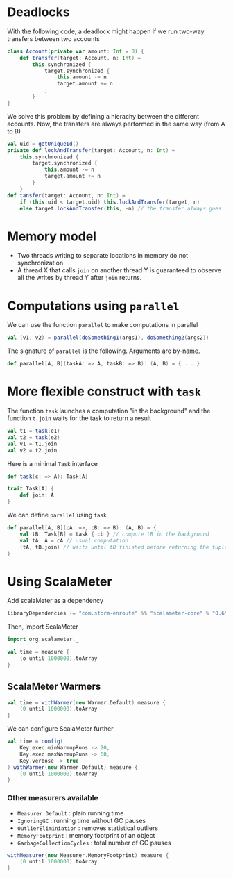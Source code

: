 # Deadlocks
With the following code, a deadlock might happen if we run two-way
transfers between two accounts
```scala
class Account(private var amount: Int = 0) {
    def transfer(target: Account, n: Int) =
        this.synchronized {
            target.synchronized {
                this.amount -= n
                target.amount += n
            }
        }
}
```

We solve this problem by defining a hierachy between the different accounts.
Now, the transfers are always performed in the same way (from A to B)
```scala
val uid = getUniqueId()
private def lockAndTransfer(target: Account, n: Int) =
    this.synchronized {
        target.synchronized {
            this.amount -= n
            target.amount += n
        }
    }
def tansfer(target: Account, n: Int) =
    if (this.uid < target.uid) this.lockAndTransfer(target, n)
    else target.lockAndTransfer(this, -n) // the transfer always goes 
```

# Memory model
* Two threads writing to separate locations in memory do not
  synchronization
* A thread X that calls `join` on another thread Y is guaranteed to
  observe all the writes by thread Y after `join` returns.

# Computations using `parallel`
We can use the function `parallel` to make computations in parallel
```scala
val (v1, v2) = parallel(doSomething1(args1), doSomething2(args2))
```
The signature of `parallel` is the following. Arguments are by-name.
```scala
def parallel[A, B](taskA: => A, taskB: => B): (A, B) = { ... }
```

# More flexible construct with `task`
The function `task` launches a computation "in the background" and
the function `t.join` waits for the task to return a result
```scala
val t1 = task(e1)
val t2 = task(e2)
val v1 = t1.join
val v2 = t2.join
```

Here is a minimal `Task` interface
```scala
def task(c: => A): Task[A]

trait Task[A] {
    def join: A
}
```

We can define `parallel` using `task`
```scala
def parallel[A, B](cA: =>, cB: => B): (A, B) = {
    val tB: Task[B] = task { cb } // compute tB in the background
    val tA: A = cA // usual computation
    (tA, tB.join) // waits until tB finished before returning the tuple
}
```

# Using ScalaMeter
Add scalaMeter as a dependency
```scala
libraryDependencies += "com.storm-enroute" %% "scalameter-core" % "0.6"
```

Then, import ScalaMeter

```scala
import org.scalameter._

val time = measure {
    (o until 1000000).toArray
}
```

## ScalaMeter Warmers
```scala
val time = withWarmer(new Warmer.Default) measure {
    (0 until 1000000).toArray
}
```

We can configure ScalaMeter further
```scala
val time = config(
    Key.exec.minWarmupRuns -> 20,
    Key.exec.maxWarmupRuns -> 60,
    Key.verbose -> true
) withWarmer(new Warmer.Default) measure {
    (0 until 1000000).toArray
}
```
### Other measurers available
* `Measurer.Default` : plain running time
* `IgnoringGC` : running time without GC pauses
* `OutlierEliminiation` : removes statistical outliers
* `MemoryFootprint` : memory footprint of an object
* `GarbageCollectionCycles` : total number of GC pauses

```scala
withMeasurer(new Measurer.MemoryFootprint) measure {
    (0 until 1000000).toArray
}
```